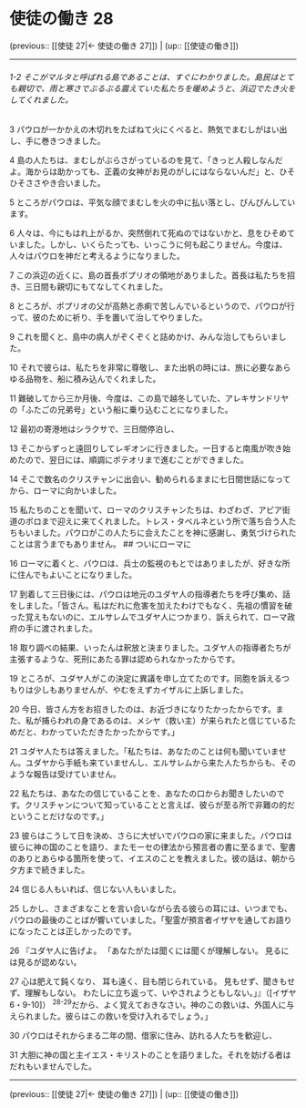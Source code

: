 # 使徒の働き 28

(previous:: [[使徒 27|← 使徒の働き 27]]) | (up:: [[使徒の働き]])

***
###### 1-2 そこがマルタと呼ばれる島であることは、すぐにわかりました。島民はとても親切で、雨と寒さでぶるぶる震えていた私たちを暖めようと、浜辺でたき火をしてくれました。 

3 パウロが一かかえの木切れをたばねて火にくべると、熱気でまむしがはい出し、手に巻きつきました。 

4 島の人たちは、まむしがぶらさがっているのを見て、「きっと人殺しなんだよ。海からは助かっても、正義の女神がお見のがしにはならないんだ」と、ひそひそささやき合いました。 

5 ところがパウロは、平気な顔でまむしを火の中に払い落とし、ぴんぴんしています。 

6 人々は、今にもはれ上がるか、突然倒れて死ぬのではないかと、息をひそめていました。しかし、いくらたっても、いっこうに何も起こりません。今度は、人々はパウロを神だと考えるようになりました。 

7 この浜辺の近くに、島の首長ポプリオの領地がありました。首長は私たちを招き、三日間も親切にもてなしてくれました。 

8 ところが、ポプリオの父が高熱と赤痢で苦しんでいるというので、パウロが行って、彼のために祈り、手を置いて治してやりました。 

9 これを聞くと、島中の病人がぞくぞくと詰めかけ、みんな治してもらいました。 

10 それで彼らは、私たちを非常に尊敬し、また出帆の時には、旅に必要なあらゆる品物を、船に積み込んでくれました。 

11 難破してから三か月後、今度は、この島で越冬していた、アレキサンドリヤの「ふたごの兄弟号」という船に乗り込むことになりました。 

12 最初の寄港地はシラクサで、三日間停泊し、 

13 そこからずっと遠回りしてレギオンに行きました。一日すると南風が吹き始めたので、翌日には、順調にポテオリまで進むことができました。 

14 そこで数名のクリスチャンに出会い、勧められるままに七日間世話になってから、ローマに向かいました。 

15 私たちのことを聞いて、ローマのクリスチャンたちは、わざわざ、アピア街道のポロまで迎えに来てくれました。トレス・タベルネという所で落ち合う人たちもいました。パウロがこの人たちに会えたことを神に感謝し、勇気づけられたことは言うまでもありません。 ## ついにローマに 

16 ローマに着くと、パウロは、兵士の監視のもとではありましたが、好きな所に住んでもよいことになりました。 

17 到着して三日後には、パウロは地元のユダヤ人の指導者たちを呼び集め、話をしました。「皆さん。私はだれに危害を加えたわけでもなく、先祖の慣習を破った覚えもないのに、エルサレムでユダヤ人につかまり、訴えられて、ローマ政府の手に渡されました。 

18 取り調べの結果、いったんは釈放と決まりました。ユダヤ人の指導者たちが主張するような、死刑にあたる罪は認められなかったからです。 

19 ところが、ユダヤ人がこの決定に異議を申し立てたのです。同胞を訴えるつもりは少しもありませんが、やむをえずカイザルに上訴しました。 

20 今日、皆さん方をお招きしたのは、お近づきになりたかったからです。また、私が捕らわれの身であるのは、メシヤ（救い主）が来られたと信じているためだと、わかっていただきたかったからです。」 

21 ユダヤ人たちは答えました。「私たちは、あなたのことは何も聞いていません。ユダヤから手紙も来ていませんし、エルサレムから来た人たちからも、そのような報告は受けていません。 

22 私たちは、あなたの信じていることを、あなたの口からお聞きしたいのです。クリスチャンについて知っていることと言えば、彼らが至る所で非難の的だということだけなのです。」 

23 彼らはこうして日を決め、さらに大ぜいでパウロの家に来ました。パウロは彼らに神の国のことを語り、またモーセの律法から預言者の書に至るまで、聖書のありとあらゆる箇所を使って、イエスのことを教えました。彼の話は、朝から夕方まで続きました。 

24 信じる人もいれば、信じない人もいました。 

25 しかし、さまざまなことを言い合いながら去る彼らの耳には、いつまでも、パウロの最後のことばが響いていました。「聖霊が預言者イザヤを通してお語りになったことは正しかったのです。 

26 『ユダヤ人に告げよ。 「あなたがたは聞くには聞くが理解しない。 見るには見るが認めない。 

27 心は肥えて鈍くなり、 耳も遠く、目も閉じられている。 見もせず、聞きもせず、理解もしない。 わたしに立ち返って、いやされようともしない。」』（[イザヤ6・9-10]） <sup class="versenum">28-29</sup>だから、よく覚えておきなさい。神のこの救いは、外国人に与えられました。彼らはこの救いを受け入れるでしょう。」 

30 パウロはそれからまる二年の間、借家に住み、訪れる人たちを歓迎し、 

31 大胆に神の国と主イエス・キリストのことを語りました。それを妨げる者はだれもいませんでした。

***

(previous:: [[使徒 27|← 使徒の働き 27]]) | (up:: [[使徒の働き]])
